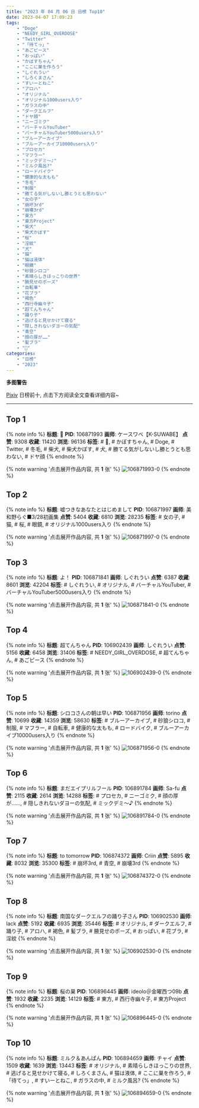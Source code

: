 ```yaml
---
title: "2023 年 04 月 06 日 日榜 Top10"
date: 2023-04-07 17:09:23
tags:
    - "Doge"
    - "NEEDY_GIRL_OVERDOSE"
    - "Twitter"
    - "「待てっ」"
    - "あごピース"
    - "おっぱい"
    - "かぼすちゃん"
    - "ここに巣を作ろう"
    - "しぐれうい"
    - "しろくまさん"
    - "すいーとねこ"
    - "アロハ"
    - "オリジナル"
    - "オリジナル1000users入り"
    - "ガラスの中"
    - "ダークエルフ"
    - "ドヤ顔"
    - "ニーゴミク"
    - "バーチャルYouTuber"
    - "バーチャルYouTuber5000users入り"
    - "ブルーアーカイブ"
    - "ブルーアーカイブ10000users入り"
    - "プロセカ"
    - "マフラー"
    - "ミックデミ〜♪"
    - "ミルク風呂?"
    - "ロードバイク"
    - "健康的な太もも"
    - "冬毛"
    - "制服"
    - "勝てる気がしないし勝とうとも思わない"
    - "女の子"
    - "崩坏3rd"
    - "崩壊3rd"
    - "東方"
    - "東方Project"
    - "柴犬"
    - "柴犬かぼす"
    - "桜"
    - "淫紋"
    - "犬"
    - "猫"
    - "猫は液体"
    - "眼鏡"
    - "砂狼シロコ"
    - "素晴らしきほっこりの世界"
    - "腋見せのポーズ"
    - "自転車"
    - "花ブラ"
    - "褐色"
    - "西行寺幽々子"
    - "超てんちゃん"
    - "踊り子"
    - "逃げると見せかけて寝る"
    - "隠しきれないダヨーの気配"
    - "青空"
    - "顔の厚が……"
    - "髪ブラ"
    - "🐶"
categories:
    - "日榜"
    - "2023"
---
```


<i class="fa fa-triangle-exclamation"></i>**多图警告**<i class="fa fa-triangle-exclamation"></i>

[Pixiv](https://www.pixiv.net/) 日榜前十, 点击下方阅读全文查看详细内容~

<!-- more -->

---

## Top 1

{% note info %}
**标题**: 🐶
**PID**: 106871993 **画师**: ケースワベ【K-SUWABE】
**点赞**: 9308 **收藏**: 11420 **浏览**: 96136
**标签**: # 🐶, # かぼすちゃん, # Doge, # Twitter, # 冬毛, # 柴犬, # 柴犬かぼす, # 犬, # 勝てる気がしないし勝とうとも思わない, # ドヤ顔
{% endnote %}

{% note warning '点击展开作品内容, 共 **1** 张' %}
![106871993-0](https://i.pixiv.re/img-original/img/2023/04/05/00/01/04/106871993_p0.jpg)
{% endnote %}

## Top 2

{% note info %}
**标题**: 嘘つきなあなたとはじめまして
**PID**: 106871997 **画师**: 美和野らぐ■3/28初画集
**点赞**: 5404 **收藏**: 6810 **浏览**: 28235
**标签**: # 女の子, # 猫, # 桜, # 眼鏡, # オリジナル1000users入り
{% endnote %}

{% note warning '点击展开作品内容, 共 **1** 张' %}
![106871997-0](https://i.pixiv.re/img-original/img/2023/04/05/00/01/06/106871997_p0.png)
{% endnote %}

## Top 3

{% note info %}
**标题**: よ！
**PID**: 106871841 **画师**: しぐれうい
**点赞**: 6387 **收藏**: 8601 **浏览**: 42204
**标签**: # しぐれうい, # オリジナル, # バーチャルYouTuber, # バーチャルYouTuber5000users入り
{% endnote %}

{% note warning '点击展开作品内容, 共 **1** 张' %}
![106871841-0](https://i.pixiv.re/img-original/img/2023/04/05/00/00/02/106871841_p0.jpg)
{% endnote %}

## Top 4

{% note info %}
**标题**: 超てんちゃん
**PID**: 106902439 **画师**: しぐれうい
**点赞**: 5156 **收藏**: 6458 **浏览**: 31406
**标签**: # NEEDY_GIRL_OVERDOSE, # 超てんちゃん, # あごピース
{% endnote %}

{% note warning '点击展开作品内容, 共 **1** 张' %}
![106902439-0](https://i.pixiv.re/img-original/img/2023/04/06/00/00/01/106902439_p0.jpg)
{% endnote %}

## Top 5

{% note info %}
**标题**: シロコさんの朝は早い
**PID**: 106871956 **画师**: torino
**点赞**: 10699 **收藏**: 14359 **浏览**: 58630
**标签**: # ブルーアーカイブ, # 砂狼シロコ, # 制服, # マフラー, # 自転車, # 健康的な太もも, # ロードバイク, # ブルーアーカイブ10000users入り
{% endnote %}

{% note warning '点击展开作品内容, 共 **1** 张' %}
![106871956-0](https://i.pixiv.re/img-original/img/2023/04/05/18/13/03/106871956_p0.jpg)
{% endnote %}

## Top 6

{% note info %}
**标题**: まだエイプリルフール
**PID**: 106891784 **画师**: Sa-fu
**点赞**: 2115 **收藏**: 2614 **浏览**: 14288
**标签**: # プロセカ, # ニーゴミク, # 顔の厚が……, # 隠しきれないダヨーの気配, # ミックデミ〜♪
{% endnote %}

{% note warning '点击展开作品内容, 共 **1** 张' %}
![106891784-0](https://i.pixiv.re/img-original/img/2023/04/05/18/57/15/106891784_p0.jpg)
{% endnote %}

## Top 7

{% note info %}
**标题**: to tomorrow
**PID**: 106874372 **画师**: Criin
**点赞**: 5895 **收藏**: 8032 **浏览**: 35300
**标签**: # 崩坏3rd, # 青空, # 崩壊3rd
{% endnote %}

{% note warning '点击展开作品内容, 共 **1** 张' %}
![106874372-0](https://i.pixiv.re/img-original/img/2023/04/05/01/08/10/106874372_p0.jpg)
{% endnote %}

## Top 8

{% note info %}
**标题**: 南国なダークエルフの踊り子さん
**PID**: 106902530 **画师**: lack
**点赞**: 5192 **收藏**: 6935 **浏览**: 35446
**标签**: # オリジナル, # ダークエルフ, # 踊り子, # アロハ, # 褐色, # 髪ブラ, # 腋見せのポーズ, # おっぱい, # 花ブラ, # 淫紋
{% endnote %}

{% note warning '点击展开作品内容, 共 **1** 张' %}
![106902530-0](https://i.pixiv.re/img-original/img/2023/04/06/00/00/34/106902530_p0.png)
{% endnote %}

## Top 9

{% note info %}
**标题**: 桜の巣
**PID**: 106896445 **画师**: ideolo＠金曜西つ09b
**点赞**: 1932 **收藏**: 2235 **浏览**: 14129
**标签**: # 東方, # 西行寺幽々子, # 東方Project
{% endnote %}

{% note warning '点击展开作品内容, 共 **1** 张' %}
![106896445-0](https://i.pixiv.re/img-original/img/2023/04/05/21/17/55/106896445_p0.jpg)
{% endnote %}

## Top 10

{% note info %}
**标题**: ミルク＆あんぱん
**PID**: 106894659 **画师**: チャイ
**点赞**: 1509 **收藏**: 1639 **浏览**: 13443
**标签**: # オリジナル, # 素晴らしきほっこりの世界, # 逃げると見せかけて寝る, # しろくまさん, # 猫は液体, # ここに巣を作ろう, # 「待てっ」, # すいーとねこ, # ガラスの中, # ミルク風呂?
{% endnote %}

{% note warning '点击展开作品内容, 共 **1** 张' %}
![106894659-0](https://i.pixiv.re/img-original/img/2023/04/05/20/30/01/106894659_p0.png)
{% endnote %}
